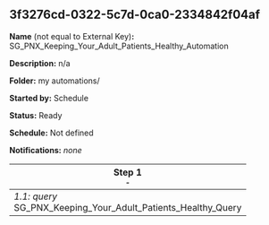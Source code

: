 ## 3f3276cd-0322-5c7d-0ca0-2334842f04af

**Name** (not equal to External Key)**:** SG_PNX_Keeping_Your_Adult_Patients_Healthy_Automation

**Description:** n/a

**Folder:** my automations/

**Started by:** Schedule

**Status:** Ready

**Schedule:** Not defined

**Notifications:** _none_


| Step 1<br>_<small>-</small>_ |
| --- |
| _1.1: query_<br>SG_PNX_Keeping_Your_Adult_Patients_Healthy_Query |
